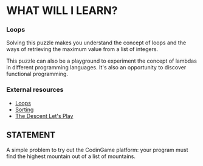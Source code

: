 # WHAT WILL I LEARN?
### Loops
Solving this puzzle makes you understand the concept of loops and the ways of retrieving the maximum value from a list of integers.

This puzzle can also be a playground to experiment the concept of lambdas in different programming languages. It's also an opportunity to discover functional programming.

### External resources
- [Loops](https://en.wikipedia.org/wiki/Control_flow#Loops)
- [Sorting](https://en.wikipedia.org/wiki/Sorting_algorithm)
- [The Descent Let's Play](https://www.youtube.com/watch?v=t-tPMY9wdE8)

## STATEMENT
A simple problem to try out the CodinGame platform: your program must find the highest mountain out of a list of mountains.
